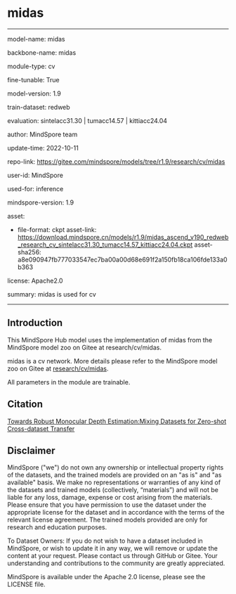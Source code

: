 # midas

---

model-name: midas

backbone-name: midas

module-type: cv

fine-tunable: True

model-version: 1.9

train-dataset: redweb

evaluation: sintelacc31.30 | tumacc14.57 | kittiacc24.04

author: MindSpore team

update-time: 2022-10-11

repo-link: <https://gitee.com/mindspore/models/tree/r1.9/research/cv/midas>

user-id: MindSpore

used-for: inference

mindspore-version: 1.9

asset:

-
    file-format: ckpt
    asset-link: <https://download.mindspore.cn/models/r1.9/midas_ascend_v190_redweb_research_cv_sintelacc31.30_tumacc14.57_kittiacc24.04.ckpt>
    asset-sha256: a8e090947fb777033547ec7ba00a00d68e691f2a150fb18ca106fde133a0b363

license: Apache2.0

summary: midas is used for cv

---

## Introduction

This MindSpore Hub model uses the implementation of midas from the MindSpore model zoo on Gitee at research/cv/midas.

midas is a cv network. More details please refer to the MindSpore model zoo on Gitee at [research/cv/midas](https://gitee.com/mindspore/models/blob/r1.9/research/cv/midas/README.md).

All parameters in the module are trainable.

## Citation

[Towards Robust Monocular Depth Estimation:Mixing Datasets for Zero-shot Cross-dataset Transfer](https://arxiv.org/pdf/1907.01341v3.pdf)

## Disclaimer

MindSpore ("we") do not own any ownership or intellectual property rights of the datasets, and the trained models are provided on an "as is" and "as available" basis. We make no representations or warranties of any kind of the datasets and trained models (collectively, “materials”) and will not be liable for any loss, damage, expense or cost arising from the materials. Please ensure that you have permission to use the dataset under the appropriate license for the dataset and in accordance with the terms of the relevant license agreement. The trained models provided are only for research and education purposes.

To Dataset Owners: If you do not wish to have a dataset included in MindSpore, or wish to update it in any way, we will remove or update the content at your request. Please contact us through GitHub or Gitee. Your understanding and contributions to the community are greatly appreciated.

MindSpore is available under the Apache 2.0 license, please see the LICENSE file.
